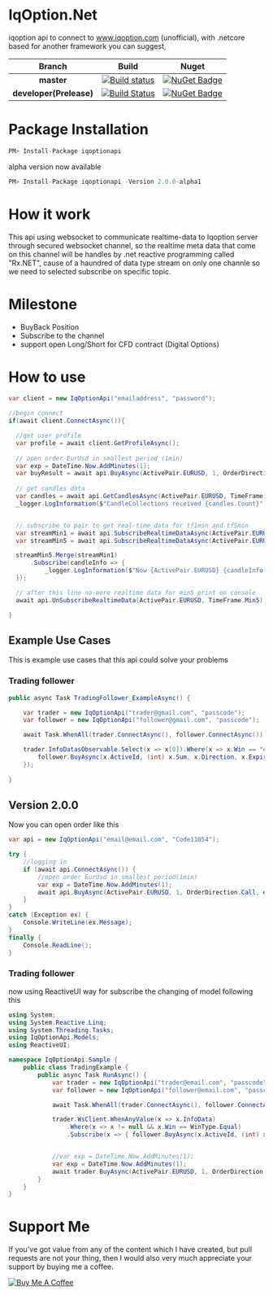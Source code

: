 # IqOption.Net
iqoption api to connect to www.iqoption.com (unofficial), with .netcore based for another framework you can suggest,

|Branch|Build|Nuget|
|:--:|:--:|:--:|
**master**|[![Build status](https://ci.appveyor.com/api/projects/status/sueidsbt13avwvoc/branch/master?svg=true)](https://ci.appveyor.com/project/MongkonEiadon/iqoption-net/branch/master) |[![NuGet Badge](https://buildstats.info/nuget/iqoptionapi)](https://www.nuget.org/packages/iqoptionapi/) | 
**developer(Prelease)**|[![Build Status](https://dev.azure.com/mongkoneiadon/IqOption.net/_apis/build/status/developer(Prelease)?branchName=develop)](https://dev.azure.com/mongkoneiadon/IqOption.net/_build/latest?definitionId=4&branchName=develop) | [![NuGet Badge](https://buildstats.info/nuget/iqoptionapi?includePreReleases=true)](https://www.nuget.org/packages/iqoptionapi/2.0.0-alpha1)|


# Package Installation
``` javascript
PM> Install-Package iqoptionapi

```
alpha version now available
``` javascript
PM> Install-Package iqoptionapi -Version 2.0.0-alpha1

```

# How it work
This api using websocket to communicate realtime-data to Iqoption server through secured websocket channel, so the realtime meta data that come on this channel will be handles by .net reactive programming called "Rx.NET", cause of a haundred of data type stream on only one channle so we need to selected subscribe on specific topic.

# Milestone
- BuyBack Position
- Subscribe to the channel
- support open Long/Short for CFD contract (Digital Options)

# How to use
```csharp
var client = new IqOptionApi("emailaddress", "password");

//begin connect
if(await client.ConnectAsync()){

  //get user profile
  var profile = await client.GetProfileAsync();
  
  // open order EurUsd in smallest period (1min) 
  var exp = DateTime.Now.AddMinutes(1);
  var buyResult = await api.BuyAsync(ActivePair.EURUSD, 1, OrderDirection.Call, exp);
  
  // get candles data
  var candles = await api.GetCandlesAsync(ActivePair.EURUSD, TimeFrame.Min1, 100, DateTimeOffset.Now);
  _logger.LogInformation($"CandleCollections received {candles.Count}");


  // subscribe to pair to get real-time data for tf1min and tf5min
  var streamMin1 = await api.SubscribeRealtimeDataAsync(ActivePair.EURUSD, TimeFrame.Min1);
  var streamMin5 = await api.SubscribeRealtimeDataAsync(ActivePair.EURUSD, TimeFrame.Min5);

  streamMin5.Merge(streamMin1)
      .Subscribe(candleInfo => {
          _logger.LogInformation($"Now {ActivePair.EURUSD} {candleInfo.TimeFrame} : Bid={candleInfo.Bid}\t Ask={candleInfo.Ask}\t");
  });

  // after this line no-more realtime data for min5 print on console
  await api.UnSubscribeRealtimeData(ActivePair.EURUSD, TimeFrame.Min5);

}

```


## Example Use Cases
This is example use cases that this api could solve your problems

### Trading follower
```csharp
public async Task TradingFollower_ExampleAsync() {

    var trader = new IqOptionApi("trader@gmail.com", "passcode");
    var follower = new IqOptionApi("follower@gmail.com", "passcode");

    await Task.WhenAll(trader.ConnectAsync(), follower.ConnectAsync());

    trader.InfoDatasObservable.Select(x => x[0]).Where(x => x.Win == "equal").Subscribe(x => {
        follower.BuyAsync(x.ActiveId, (int) x.Sum, x.Direction, x.Expired);
    });
    
}
```

## Version 2.0.0 
Now you can open order like this
```csharp
var api = new IqOptionApi("email@email.com", "Code11054");

try {
    //logging in
    if (await api.ConnectAsync()) {
        //open order EurUsd in smallest period(1min) 
        var exp = DateTime.Now.AddMinutes(1);
        await api.BuyAsync(ActivePair.EURUSD, 1, OrderDirection.Call, exp);
    }
}
catch (Exception ex) {
    Console.WriteLine(ex.Message);
}
finally {
    Console.ReadLine();
}

```

### Trading follower
now using ReactiveUI way for subscribe the changing of model following this

```csharp
using System;
using System.Reactive.Linq;
using System.Threading.Tasks;
using IqOptionApi.Models;
using ReactiveUI;

namespace IqOptionApi.Sample {
    public class TradingExample {
        public async Task RunAsync() {
            var trader = new IqOptionApi("trader@email.com", "passcode");
            var follower = new IqOptionApi("follower@email.com", "passcode");

            await Task.WhenAll(trader.ConnectAsync(), follower.ConnectAsync());

            trader.WsClient.WhenAnyValue(x => x.InfoData)
                .Where(x => x != null && x.Win == WinType.Equal)
                .Subscribe(x => { follower.BuyAsync(x.ActiveId, (int) x.Sum, x.Direction, x.Expired); });


            //var exp = DateTime.Now.AddMinutes(1);
            var exp = DateTime.Now.AddMinutes(1);
            await trader.BuyAsync(ActivePair.EURUSD, 1, OrderDirection.Call, exp);
        }
    }
}

```
# Support Me
If you've got value from any of the content which I have created, but pull requests are not your thing, then I would also very much appreciate your support by buying me a coffee.

<a href="https://www.buymeacoffee.com/6VF3XHb" target="_blank"><img src="https://www.buymeacoffee.com/assets/img/custom_images/black_img.png" alt="Buy Me A Coffee" style="height: auto !important;width: auto !important;" ></a>
